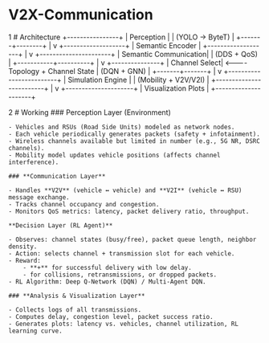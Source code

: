 # V2X-Communication


1 # Architecture
  +----------------+
|  Perception    | 
| (YOLO → ByteT) | 
+-------+--------+
        |
        v
+-------------------+
| Semantic Encoder  |
+-------------------+
        |
        v
+----------------------+
| Semantic Communication|
| (DDS + QoS)          |
+-----------+----------+
            |
            v
     +---------------+
     | Channel Select| <---- Topology + Channel State
     | (DQN + GNN)   |
     +-------+-------+
             |
             v
+-------------------------+
|  Simulation Engine      |
| (Mobility + V2V/V2I)    |
+-------------------------+
             |
             v
   +---------------------+
   | Visualization Plots |
   +---------------------+

2 # Working 
    ### Perception Layer (Environment)
    
    - Vehicles and RSUs (Road Side Units) modeled as network nodes.
    - Each vehicle periodically generates packets (safety + infotainment).
    - Wireless channels available but limited in number (e.g., 5G NR, DSRC channels).
    - Mobility model updates vehicle positions (affects channel interference).
    
    ### **Communication Layer**
    
    - Handles **V2V** (vehicle ↔ vehicle) and **V2I** (vehicle ↔ RSU) message exchange.
    - Tracks channel occupancy and congestion.
    - Monitors QoS metrics: latency, packet delivery ratio, throughput.
    
    **Decision Layer (RL Agent)**
    
    - Observes: channel states (busy/free), packet queue length, neighbor density.
    - Action: selects channel + transmission slot for each vehicle.
    - Reward:
        - **+** for successful delivery with low delay.
        - for collisions, retransmissions, or dropped packets.
    - RL Algorithm: Deep Q-Network (DQN) / Multi-Agent DQN.
    
    ### **Analysis & Visualization Layer**
    
    - Collects logs of all transmissions.
    - Computes delay, congestion level, packet success ratio.
    - Generates plots: latency vs. vehicles, channel utilization, RL learning curve.
    
    
